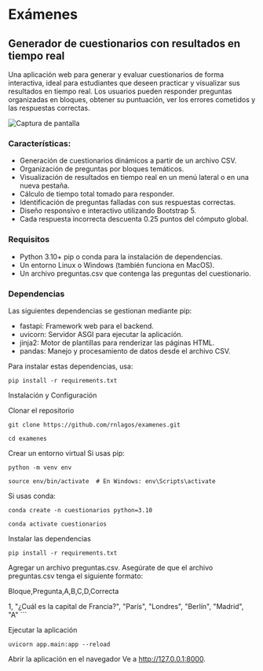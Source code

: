# Exámenes
## Generador de cuestionarios con resultados en tiempo real

Una aplicación web para generar y evaluar cuestionarios de forma interactiva, ideal para estudiantes que deseen practicar y visualizar sus resultados en tiempo real. Los usuarios pueden responder preguntas organizadas en bloques, obtener su puntuación, ver los errores cometidos y las respuestas correctas.

![Captura de pantalla](https://rnlagos.com/images/ksnip_20241204-144309.png)

### Características:

- Generación de cuestionarios dinámicos a partir de un archivo CSV.
- Organización de preguntas por bloques temáticos.
- Visualización de resultados en tiempo real en un menú lateral o en una nueva pestaña.
- Cálculo de tiempo total tomado para responder.
- Identificación de preguntas falladas con sus respuestas correctas.
- Diseño responsivo e interactivo utilizando Bootstrap 5.
- Cada respuesta incorrecta descuenta 0.25 puntos del cómputo global.

### Requisitos

- Python 3.10+ pip o conda para la instalación de dependencias.
- Un entorno Linux o Windows (también funciona en MacOS).
- Un archivo preguntas.csv que contenga las preguntas del cuestionario.

### Dependencias

Las siguientes dependencias se gestionan mediante pip:

- fastapi: Framework web para el backend.
- uvicorn: Servidor ASGI para ejecutar la aplicación.
- jinja2: Motor de plantillas para renderizar las páginas HTML.
- pandas: Manejo y procesamiento de datos desde el archivo CSV.

Para instalar estas dependencias, usa:

`pip install -r requirements.txt`

Instalación y Configuración

Clonar el repositorio

`git clone https://github.com/rnlagos/examenes.git`  

`cd examenes`

Crear un entorno virtual Si usas pip:

`python -m venv env`  

`source env/bin/activate  # En Windows: env\Scripts\activate`

Si usas conda:

`conda create -n cuestionarios python=3.10`  

`conda activate cuestionarios`

Instalar las dependencias

`pip install -r requirements.txt`

Agregar un archivo preguntas.csv. Asegúrate de que el archivo preguntas.csv tenga el siguiente formato:

Bloque,Pregunta,A,B,C,D,Correcta

1, "¿Cuál es la capital de Francia?", "París", "Londres", "Berlín", "Madrid", "A" ```

Ejecutar la aplicación

`uvicorn app.main:app --reload`

Abrir la aplicación en el navegador Ve a http://127.0.0.1:8000.
